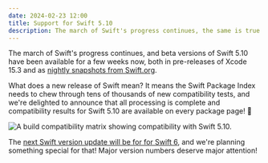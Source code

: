 ```yaml
---
date: 2024-02-23 12:00
title: Support for Swift 5.10
description: The march of Swift's progress continues, the same is true for the Swift Package Index! We're delighted to announce that compatibility results for Swift 5.10 are available on every package page!
---
```


The march of Swift's progress continues, and beta versions of Swift 5.10 have been available for a few weeks now, both in pre-releases of Xcode 15.3 and as [nightly snapshots from Swift.org](https://www.swift.org/download/#swift-510-development).

What does a new release of Swift mean? It means the Swift Package Index needs to chew through tens of thousands of new compatibility tests, and we're delighted to announce that all processing is complete and compatibility results for Swift 5.10 are available on every package page! 🎉

<picture>
  <source srcset="/images/blog/swift510-build-results~dark.png" media="(prefers-color-scheme: dark)">
  <img src="/images/blog/swift510-build-results~light.png" alt="A build compatibility matrix showing compatibility with Swift 5.10.">
</picture>

The [next Swift version update will be for for Swift 6](https://forums.swift.org/t/70220), and we're planning something special for that! Major version numbers deserve major attention!
